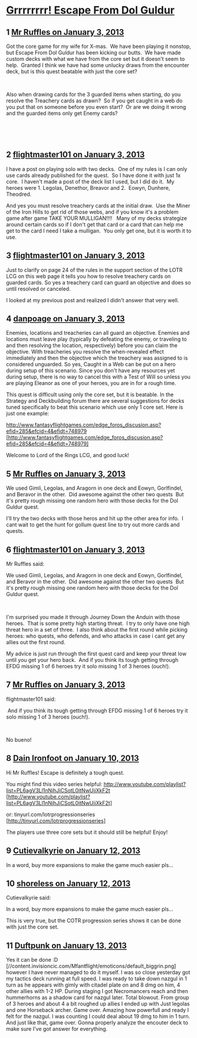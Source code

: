 # [Grrrrrrrr!  Escape From Dol Guldur](https://community.fantasyflightgames.com/topic/76621-grrrrrrrr-escape-from-dol-guldur/)

## 1 [Mr Ruffles on January 3, 2013](https://community.fantasyflightgames.com/topic/76621-grrrrrrrr-escape-from-dol-guldur/?do=findComment&comment=742006)

Got the core game for my wife for X-mas.  We have been playing it nonstop, but Escape From Dol Guldur has been kicking our butts.  We have made custom decks with what we have from the core set but it doesn't seem to help.  Granted I think we have had some unlucky draws from the encounter deck, but is this quest beatable with just the core set?

 

Also when drawing cards for the 3 guarded items when starting, do you resolve the Treachery cards as drawn?  So if you get caught in a web do you put that on someone before you even start?  Or are we doing it wrong and the guarded items only get Enemy cards?

 

 

## 2 [flightmaster101 on January 3, 2013](https://community.fantasyflightgames.com/topic/76621-grrrrrrrr-escape-from-dol-guldur/?do=findComment&comment=742024)

I have a post on playing solo with two decks.  One of my rules is I can only use cards already published for the quest.  So I have done it with just 1x core.  I haven't made a post of the deck list I used, but I did do it.  My heroes were 1. Legolas, Denethor, Breavor and 2.  Eowyn, Dunhere, Theodred.

And yes you must resolve treachery cards at the initial draw.  Use the Miner of the Iron Hills to get rid of those webs, and if you know it's a problem game after game TAKE YOUR MULLIGAN!!!!   Many of my decks strategize around certain cards so if I don't get that card or a card that can help me get to the card I need I take a mulligan.  You only get one, but it is worth it to use.

## 3 [flightmaster101 on January 3, 2013](https://community.fantasyflightgames.com/topic/76621-grrrrrrrr-escape-from-dol-guldur/?do=findComment&comment=742027)

Just to clarify on page 24 of the rules in the support section of the LOTR LCG on this web page it tells you how to resolve treachery cards on guarded cards. So yes a treachery card can guard an objective and does so until resolved or canceled.  

I looked at my previous post and realized I didn't answer that very well.

## 4 [danpoage on January 3, 2013](https://community.fantasyflightgames.com/topic/76621-grrrrrrrr-escape-from-dol-guldur/?do=findComment&comment=742028)

Enemies, locations and treacheries can all guard an objective. Enemies and locations must leave play (typically by defeating the enemy, or traveling to and then resolving the location, respectively) before you can claim the objective. With treacheries you resolve the when-revealed effect immediately and then the objective which the treachery was assigned to is considered unguarded. So yes, Caught in a Web can be put on a hero during setup of this scenario. Since you don't have any resources yet during setup, there is no way to cancel this with a Test of Will so unless you are playing Eleanor as one of your heroes, you are in for a rough time.

This quest is difficult using only the core set, but it is beatable. In the Strategy and Deckbuilding forum there are several suggestions for decks tuned specifically to beat this scenario which use only 1 core set. Here is just one example:

http://www.fantasyflightgames.com/edge_foros_discusion.asp?efid=285&efcid=4&efidt=748979 [http://www.fantasyflightgames.com/edge_foros_discusion.asp?efid=285&efcid=4&efidt=748979]

Welcome to Lord of the Rings LCG, and good luck!

## 5 [Mr Ruffles on January 3, 2013](https://community.fantasyflightgames.com/topic/76621-grrrrrrrr-escape-from-dol-guldur/?do=findComment&comment=742042)

We used Gimli, Legolas, and Aragorn in one deck and Eowyn, Gorlfindel, and Beravor in the other.  Did awesome against the other two quests  But it's pretty rough missing one random hero with those decks for the Dol Guldur quest. 

I'll try the two decks with those heros and hit up the other area for info.  I cant wait to get the hunt for gollum quest line to try out more cards and quests.

## 6 [flightmaster101 on January 3, 2013](https://community.fantasyflightgames.com/topic/76621-grrrrrrrr-escape-from-dol-guldur/?do=findComment&comment=742197)

Mr Ruffles said:

We used Gimli, Legolas, and Aragorn in one deck and Eowyn, Gorlfindel, and Beravor in the other.  Did awesome against the other two quests  But it's pretty rough missing one random hero with those decks for the Dol Guldur quest. 



 

I'm surprised you made it through Journey Down the Anduin with those heroes.  That is some pretty high starting threat.  I try to only have one high threat hero in a set of three.  I also think about the first round while picking heroes: who quests, who defends, and who attacks in case i cant get any allies out the first round.

My advice is just run through the first quest card and keep your threat low until you get your hero back.  And if you think its tough getting through EFDG missing 1 of 6 heroes try it solo missing 1 of 3 heroes (ouch!).

## 7 [Mr Ruffles on January 3, 2013](https://community.fantasyflightgames.com/topic/76621-grrrrrrrr-escape-from-dol-guldur/?do=findComment&comment=742356)

flightmaster101 said:

 And if you think its tough getting through EFDG missing 1 of 6 heroes try it solo missing 1 of 3 heroes (ouch!).



 

No bueno!

## 8 [Dain Ironfoot on January 10, 2013](https://community.fantasyflightgames.com/topic/76621-grrrrrrrr-escape-from-dol-guldur/?do=findComment&comment=745836)

Hi Mr Ruffles! Escape is definitely a tough quest.

You might find this video series helpful: http://www.youtube.com/playlist?list=PL6agV3Ll1nNihJiCSotL0itNwUiiXkF2t [http://www.youtube.com/playlist?list=PL6agV3Ll1nNihJiCSotL0itNwUiiXkF2t]

or: tinyurl.com/lotrprogressionseries [http://tinyurl.com/lotrprogressionseries]

The players use three core sets but it should still be helpful! Enjoy!

## 9 [Cutievalkyrie on January 12, 2013](https://community.fantasyflightgames.com/topic/76621-grrrrrrrr-escape-from-dol-guldur/?do=findComment&comment=746786)

In a word, buy more expansions to make the game much easier pls…

## 10 [shoreless on January 12, 2013](https://community.fantasyflightgames.com/topic/76621-grrrrrrrr-escape-from-dol-guldur/?do=findComment&comment=746935)

Cutievalkyrie said:

In a word, buy more expansions to make the game much easier pls…



This is very true, but the COTR progression series shows it can be done with just the core set.

## 11 [Duftpunk on January 13, 2013](https://community.fantasyflightgames.com/topic/76621-grrrrrrrr-escape-from-dol-guldur/?do=findComment&comment=746975)

Yes it can be done :D [//content.invisioncic.com/Mfantflight/emoticons/default_biggrin.png] however I have never managed to do it myself. I was so close yesterday got my tactics deck running at full speed. I was ready to take down nazgul in 1 turn as he appears with gimly with citadel plate on and 8 dmg on him, 4 other allies with 1-2 HP. During staging I got Necromancers reach and then hummerhorns as a shadow card for nazgul later. Total blowout. From group of 3 heroes and about 4 a bit roughed up allies I ended up with Just legolas and one Horseback archer. Game over. Amazing how powerfull and ready I felt for the nazgul. I was counting I could deal about 19 dmg to him in 1 turn. And just like that, game over. Gonna properly analyze the encouter deck to make sure I've got answer for everything.

